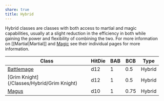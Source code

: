 ```yaml
---
share: true
title: Hybrid
---
```


Hybrid classes are classes with both access to martial and magic capabilities, usually at a slight reduction in the efficiency in both while gaining the power and flexibility of combining the two. For more information on [[Martial|Martial]] and [Magic](docs/Classes/Magic/Magic) see their individual pages for more information.

| Class                                      | HitDie | BAB | BCB  | Type   |
| ------------------------------------------ | ------ | --- | ---- | ------ |
| [Battlemage](/Classes/Hybrid/Battlemage)   | d12    | 1   | 0.5  | Hybrid |
| [Grim Knight](/Classes/Hybrid/Grim Knight) | d12    | 1   | 0.5  | Hybrid |
| [Magus](/Classes/Hybrid/Magus)             | d10    | 1   | 0.75 | Hybrid |

